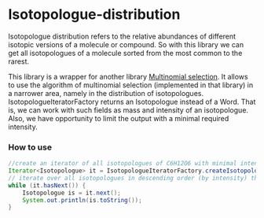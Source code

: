 # Isotopologue-distribution

Isotopologue distribution refers to the relative abundances of different isotopic versions of a molecule or compound. So with this library we can get all isotopologues of a molecule sorted from the most common to the rarest.

This library is a wrapper for another library [Multinomial selection](https://github.com/elsci-io/multinom-selection). It allows to use the algorithm of multinomial selection (implemented in that library) in a narrower area, namely in the distribution of isotopologues. IsotopologueIteratorFactory returns an Isotopologue instead of a Word. That is, we can work with such fields as mass and intensity of an isotopologue.
Also, we have opportunity to limit the output with a minimal required intensity.  

### How to use

```java
//create an iterator of all isotopologues of C6H12O6 with minimal intensity 1E-10 (but second parameter can be ignored to have no limit)
Iterator<Isotopologue> it = IsotopologueIteratorFactory.createIsotopologueIterator("C6H12O6", 1E-10);
// iterate over all isotopologues in descending order (by intensity) that have intensity > minimal intensity
while (it.hasNext()) {
    Isotopologue is = it.next();
    System.out.println(is.toString());
}

```